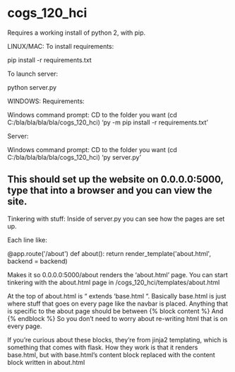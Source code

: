 # cogs_120_hci


Requires a working install of python 2, with pip. 

LINUX/MAC:
To install requirements: 

pip install -r requirements.txt

To launch server:

python server.py

WINDOWS: 
Requirements:

Windows command prompt:
CD to the folder you want (cd C:/bla/bla/bla/bla/cogs_120_hci) 
‘py -m pip install -r requirements.txt’

Server:

Windows command prompt:
CD to the folder you want (cd C:/bla/bla/bla/bla/cogs_120_hci) 
‘py server.py’

This should set up the website on 0.0.0.0:5000, type that into a browser and you can view the site. 
--------------------------------------------------------------------------------------------------------------------------------
Tinkering with stuff:
Inside of server.py you can see how the pages are set up. 

Each line like:

@app.route('/about')
def about():
    return render_template('about.html', backend = backend)

Makes it so 0.0.0.0:5000/about renders the ‘about.html’ page. You can start tinkering with the about.html page in /cogs_120_hci/templates/about.html

At the top of about.html is “ extends ‘base.html “. Basically base.html is just where stuff that goes on every page like the navbar is placed. Anything that is specific to the about page should be between 
{% block content %}
And 
{% endblock %}
So you don’t need to worry about re-writing html that is on every page. 

If you’re curious about these blocks, they’re from jinja2 templating, which is something that comes with flask. How they work is that it renders base.html, but with base.html’s content block replaced with the content block written in about.html

